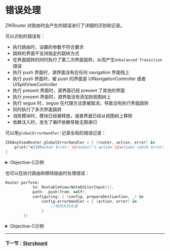 # 错误处理

ZIKRouter 对路由时会产生的错误进行了详细的识别和记录。

可以识别的错误有：

* 执行路由时，设置的参数不符合要求
* 跳转的界面不支持指定的跳转方式
* 在界面跳转的同时执行了第二次界面跳转，从而产生`Unbalanced Transition`错误
* 执行 push 界面时，源界面没有在任何 navigation 界面栈上
* 执行 push 界面时，被 push 的界面是 UINavigationController 或者 UISplitViewController
* 执行 present 界面时，源界面已经 present 了其他的界面
* 执行 present 界面时，源界面没有添加到视图树上
* 执行 segue 时，segue 在代理方法里被取消，导致没有执行界面跳转
* 同时执行了多次界面跳转
* 消除模块时，模块已经被释放，或者界面已经从视图树上移除
* 依赖注入时，发生了循环依赖导致无限递归

可以用`globalErrorHandler:`记录全局的错误记录：

```swift
ZIKAnyViewRouter.globalErrorHandler = { (router, action, error) in
    print("❌ZIKRouter Error: \(router)'s action \(action) catch error: \(error)!")
}
```

<details><summary>Objective-C示例</summary>

```objectivec
[ZIKViewRouter setGlobalErrorHandler:^(ZIKViewRouter * _Nullable router,
                                           ZIKRouteAction routeAction,
                                           NSError * _Nonnull error) {
        NSLog(@"❌ZIKRouter Error: router's action (%@) catch error! code:%@, description: %@,\nrouter:(%@)", routeAction, @(error.code), error.localizedDescription,router);
    }];
```

</details>

也可以在执行路由和移除路由时处理错误：

```swift
Router.perform(
            to: RoutableView<NoteEditorInput>(),
            path: .push(from: self),
            configuring: { (config, prepareDestiantion, _) in
                config.errorHandler = { (action, error) in
                    //跳转失败处理
                }
        })
```

<details><summary>Objective-C示例</summary>

```objectivec
[ZIKRouterToView(NoteEditorInput)
	          performPath:ZIKViewRoutePath.pushFrom(self)
	          configuring:^(ZIKViewRouteConfiguration *config) {
	              config.errorHandler = ^(ZIKRouteAction routeAction, NSError *error) {
	                  //跳转失败处理
	              };
	          }];
```

</details>

---
#### 下一节：[Storyboard](Storyboard.md)